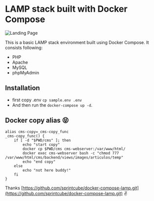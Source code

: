 # LAMP stack built with Docker Compose

![Landing Page](https://preview.ibb.co/gOTa0y/LAMP_STACK.png)

This is a basic LAMP stack environment built using Docker Compose. It consists following:

* PHP
* Apache
* MySQL
* phpMyAdmin

## Installation
- first copy .env `cp sample.env .env`
- And then run the `docker-compose up -d`.

## Docker copy alias 😝
```
alias cms-copy=_cms-copy_func
_cms-copy_func() {
    if [ -d "$PWD/cms" ]; then
        echo "start copy"
        docker cp $PWD/cms cms-webserver:/var/www/html/
        docker exec cms-webserver bash -c "chmod 777 /var/www/html/cms/backend/views/images/articulos/temp"
        echo "end copy"
    else
        echo "not here buddy!"
    fi
}
```

Thanks [https://github.com/sprintcube/docker-compose-lamp.git](https://github.com/sprintcube/docker-compose-lamp.git) ✌
